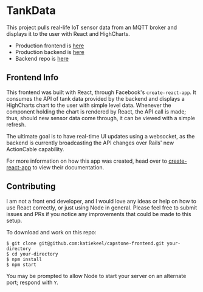 # TankData

This project pulls real-life IoT sensor data from an MQTT broker and displays it to the user with React and HighCharts.

* Production frontend is [here](https://katie-keel-capstone-frontend.herokuapp.com/)
* Production backend is [here](https://katie-keel-capstone-backend.herokuapp.com/api/v1/tanks)
* Backend repo is [here](https://github.com/katiekeel/capstone-backend)

## Frontend Info

This frontend was built with React, through Facebook's `create-react-app`. It consumes the API of tank data provided by the backend and displays a HighCharts chart to the user with simple level data. Whenever the component holding the chart is rendered by React, the API call is made; thus, should new sensor data come through, it can be viewed with a simple refresh.

The ultimate goal is to have real-time UI updates using a websocket, as the backend is currently broadcasting the API changes over Rails' new ActionCable capability.

For more information on how this app was created, head over to [create-react-app](https://github.com/facebookincubator/create-react-app/blob/master/README.md) to view their documentation.

## Contributing

I am not a front end developer, and I would love any ideas or help on how to use React correctly, or just using Node in general. Please feel free to submit issues and PRs if you notice any improvements that could be made to this setup.

To download and work on this repo:

`$ git clone git@github.com:katiekeel/capstone-frontend.git your-directory`  
`$ cd your-directory`  
`$ npm install`  
`$ npm start`  

You may be prompted to allow Node to start your server on an alternate port; respond with `Y`.
